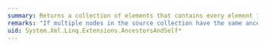 ```yaml
---
summary: Returns a collection of elements that contains every element in the source collection, and the ancestors of every element in the source collection.
remarks: "If multiple nodes in the source collection have the same ancestor, the ancestor will be included multiple times in the result collection. To avoid this, use the <xref:System.Linq.Enumerable.Distinct%2A> method.  \n  \n This method uses deferred execution."
uid: System.Xml.Linq.Extensions.AncestorsAndSelf*
---
```

